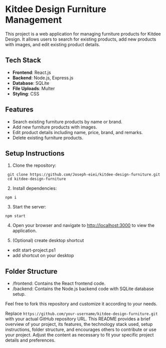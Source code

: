 # Kitdee Design Furniture Management

This project is a web application for managing furniture products for Kitdee Design. It allows users to search for existing products, add new products with images, and edit existing product details.

## Tech Stack

- **Frontend**: React.js
- **Backend**: Node.js, Express.js
- **Database**: SQLite
- **File Uploads**: Multer
- **Styling**: CSS

## Features

- Search existing furniture products by name or brand.
- Add new furniture products with images.
- Edit product details including name, price, brand, and remarks.
- Delete existing furniture products.

## Setup Instructions

1. Clone the repository:
  ```
   git clone https://github.com/Joseph-eiei/kitdee-design-furniture.git
   cd kitdee-design-furniture
  ```

2. Install dependencies:
  ```
  npm i
  ```

3. Start the server:
  ```
  npm start
  ```

4. Open your browser and navigate to [http://localhost:3000](http://localhost:3000) to view the application.

5. (Optional) create desktop shortcut
- edit start-project.ps1
- add shortcut on your desktop

## Folder Structure
- /frontend: Contains the React frontend code.
- /backend: Contains the Node.js backend code with SQLite database setup.

Feel free to fork this repository and customize it according to your needs.

Replace `https://github.com/your-username/kitdee-design-furniture.git` with your actual GitHub repository URL. This README provides a brief overview of your project, its features, the technology stack used, setup instructions, folder structure, and encourages others to contribute or use your project. Adjust the content as necessary to fit your specific project details and preferences.
